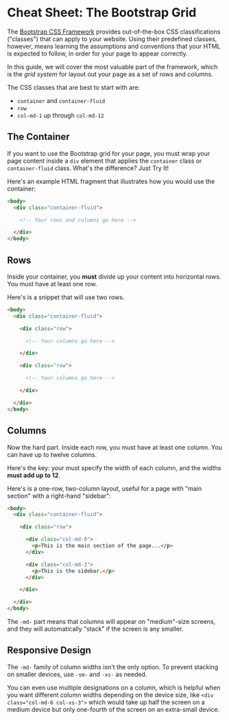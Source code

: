 # Cheat Sheet: The Bootstrap Grid

The [Bootstrap CSS Framework](http://getbootstrap.com/) provides out-of-the-box CSS classifications ("classes") that
can apply to your website.  Using their predefined classes, however, means learning the assumptions and conventions that
your HTML is expected to follow, in order for your page to appear correctly.

In this guide, we will cover the most valuable part of the framework, which is the *grid system* for layout out your page
as a set of rows and columns.

The CSS classes that are best to start with are:

* `container` and `container-fluid`
* `row`
* `col-md-1` up through `col-md-12`

## The Container

If you want to use the Bootstrap grid for your page, you must wrap your page content inside a `div` element that applies
the `container` class or `container-fluid` class.  What's the difference? Just Try It!

Here's an example HTML fragment that illustrates how you would use the container:

``` html
<body>
  <div class="container-fluid">

    <!-- Your rows and columns go here -->

  </div>
</body>
```

## Rows

Inside your container, you **must** divide up your content into horizontal rows.  You must have at least one row.

Here's is a snippet that will use two rows.

``` html
<body>
  <div class="container-fluid">

    <div class="row">

      <!-- Your columns go here -->

    </div>

    <div class="row">

      <!-- Your columns go here -->

    </div>

  </div>
</body>
```

## Columns

Now the hard part.  Inside each row, you must have at least one column. You can have up to twelve columns.  

Here's the key: your must specify the width of each column, and the widths **must add up to 12**.

Here's is a one-row, two-column layout, useful for a page with "main section" with a right-hand "sidebar":

``` html
<body>
  <div class="container-fluid">

    <div class="row">

      <div class="col-md-9">
        <p>This is the main section of the page...</p>
      </div>

      <div class="col-md-3">
        <p>This is the sidebar.</p>
      </div>

    </div>

  </div>
</body>
```

The `-md-` part means that columns will appear on "medium"-size screens, and they will automatically "stack" if the screen is any smaller.

## Responsive Design

The `-md-` family of column widths isn't the only option.  To prevent stacking on smaller devices, use `-sm-` and `-xs-` as needed.  

You can even use multiple designations on a column, which is helpful when you want different column widths depending on the device size, like `<div class="col-md-6 col-xs-3">` which would take up half the screen on a medium device but only one-fourth of the screen on an extra-small device.
